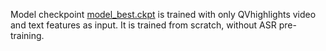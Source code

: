 Model checkpoint [model_best.ckpt](model_best.ckpt) is trained with only QVhighlights video and text features as input. 
It is trained from scratch, without ASR pre-training. 
